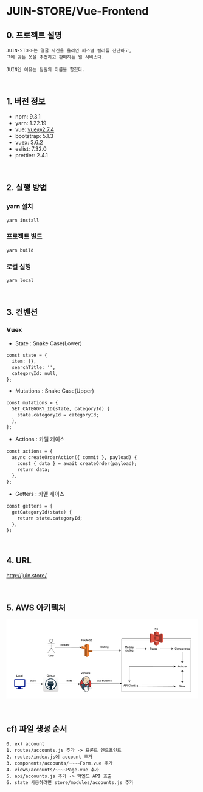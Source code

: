 # JUIN-STORE/Vue-Frontend

## 0. 프로젝트 설명
```
JUIN-STORE는 얼굴 사진을 올리면 퍼스널 컬러를 진단하고, 
그에 맞는 옷을 추천하고 판매하는 웹 서비스다.

JUIN인 이유는 팀원의 이름을 합쳤다.
```

<br />


## 1. 버전 정보

- npm: 9.3.1
- yarn: 1.22.19
- vue: vue@2.7.4
- bootstrap: 5.1.3
- vuex: 3.6.2
- eslist: 7.32.0
- prettier: 2.4.1


<br />

## 2. 실행 방법
### yarn 설치

```
yarn install
```

### 프로젝트 빌드
```
yarn build
```

### 로컬 실행
```
yarn local
```


<br />

## 3. 컨벤션
### Vuex
- State : Snake Case(Lower)
```
const state = {
  item: {},
  searchTitle: '',
  categoryId: null,
};
```


- Mutations : Snake Case(Upper)
```
const mutations = {
  SET_CATEGORY_ID(state, categoryId) {
    state.categoryId = categoryId;
  },
};
```


- Actions : 카멜 케이스
```
const actions = {
  async createOrderAction({ commit }, payload) {
    const { data } = await createOrder(payload);
    return data;
  },
};
```


- Getters : 카멜 케이스
```
const getters = {
  getCategoryId(state) {
    return state.categoryId;
  },
};
```

<br />

## 4. URL
http://juin.store/

<br />

## 5. AWS 아키텍처
![](src/assets/vue-architecture.png)

<br />

## cf) 파일 생성 순서 
```
0. ex) account
1. routes/accounts.js 추가 -> 프론트 엔드포인트
2. routes/index.js에 account 추가
3. components/accounts/~~~~Form.vue 추가 
4. views/accounts/~~~~Page.vue 추가 
5. api/accounts.js 추가 -> 백엔드 API 호출
6. state 사용하려면 store/modules/accounts.js 추가
```